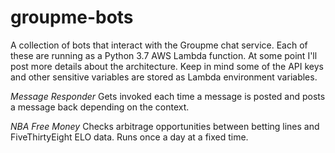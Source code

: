 # groupme-bots
A collection of bots that interact with the Groupme chat service. Each of these are running as a Python 3.7 AWS Lambda function. At some point I'll post more details about the architecture. Keep in mind some of the API keys and other sensitive variables are stored as Lambda environment variables.

*Message Responder*
Gets invoked each time a message is posted and posts a message back depending on the context.

*NBA Free Money*
Checks arbitrage opportunities between betting lines and FiveThirtyEight ELO data. Runs once a day at a fixed time.
